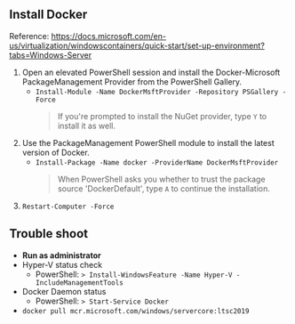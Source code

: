 ## Install Docker
Reference: https://docs.microsoft.com/en-us/virtualization/windowscontainers/quick-start/set-up-environment?tabs=Windows-Server
1. Open an elevated PowerShell session and install the Docker-Microsoft PackageManagement Provider from the PowerShell Gallery.
    - `Install-Module -Name DockerMsftProvider -Repository PSGallery -Force`
      > If you're prompted to install the NuGet provider, type `Y` to install it as well.
1. Use the PackageManagement PowerShell module to install the latest version of Docker.
    - `Install-Package -Name docker -ProviderName DockerMsftProvider`
      > When PowerShell asks you whether to trust the package source 'DockerDefault', type `A` to continue the installation.
1. `Restart-Computer -Force`

## Trouble shoot
- **Run as administrator**
- Hyper-V status check  
    - PowerShell: `> Install-WindowsFeature -Name Hyper-V -IncludeManagementTools`
- Docker Daemon status
    - PowerShell: `> Start-Service Docker`
- `docker pull mcr.microsoft.com/windows/servercore:ltsc2019`


